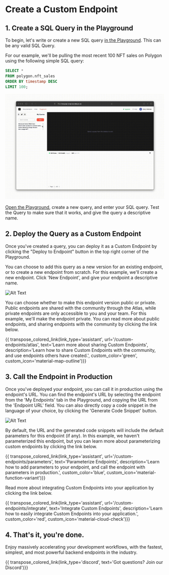 # Create a Custom Endpoint

## 1. Create a SQL Query in the Playground

To begin, let's write or create a new SQL query [in the Playground](https://app.transpose.io/playground).  This can be any valid SQL Query.

For our example, we'll be pulling the most recent 100 NFT sales on Polygon using the following simple SQL query:

``` sql
SELECT *
FROM polygon.nft_sales 
ORDER BY timestamp DESC
LIMIT 100;
```

![Alt Text](../assets/custom-endpoint/create-query.gif)

[Open the Playground](https://app.transpose.io/playground), create a new query, and enter your SQL query.  Test the Query to make sure that it works, and give the query a descriptive name.

## 2. Deploy the Query as a Custom Endpoint

Once you've created a query, you can deploy it as a Custom Endpoint by clicking the "Deploy to Endpoint" button in the top right corner of the Playground.

You can choose to add this query as a new version for an existing endpoint, or to create a new endpoint from scratch.  For this example, we'll create a new endpoint.  Click 'New Endpoint', and give your endpoint a descriptive name.

![Alt Text](../assets/custom-endpoint/deploy-query.gif)

You can choose whether to make this endpoint version public or private.  Public endpoints are shared with the community through the Atlas, while private endpoints are only accessible to you and your team.  For this example, we'll make the endpoint private.  You can read more about public endpoints, and sharing endpoints with the community by clicking the link below.

{{ transpose_colored_link(link_type='assistant', url='/custom-endpoints/atlas', text='Learn more about sharing Custom Endpoints', description='Learn how to share Custom Endpoints with the community, and use endpoints others have created.', custom_color='green', custom_icon='material-map-outline')}}

## 3. Call the Endpoint in Production

Once you've deployed your endpoint, you can call it in production using the endpoint's URL.  You can find the endpoint's URL by selecting the endpoint from the 'My Endpoints' tab in the Playground, and copying the URL from the 'Endpoint URL' field.  You can also directly copy a code snippet in the language of your choice, by clicking the 'Generate Code Snippet' button.

![Alt Text](../assets/custom-endpoint/integrate-query.gif)

By default, the URL and the generated code snippets will include the default parameters for this endpoint (if any).  In this example, we haven't parameterized this endpoint, but you can learn more about parameterizing custom endpoints by clicking the link below.

{{ transpose_colored_link(link_type='assistant', url='/custom-endpoints/parameters', text='Parameterize Endpoints', description='Learn how to add parameters to your endpoint, and call the endpoint with parameters in production.', custom_color='blue', custom_icon='material-function-variant')}}

Read more about integrating Custom Endpoints into your application by clicking the link below.

{{ transpose_colored_link(link_type='assistant', url='/custom-endpoints/integrate', text='Integrate Custom Endpoints', description='Learn how to easily integrate Custom Endpoints into your application.', custom_color='red', custom_icon='material-cloud-check')}}

## 4. That's it, you're done.

Enjoy massively accelerating your development workflows, with the fastest, simplest, and most powerful backend endpoints in the industry.

{{ transpose_colored_link(link_type='discord', text='Got questions?  Join our Discord')}}
